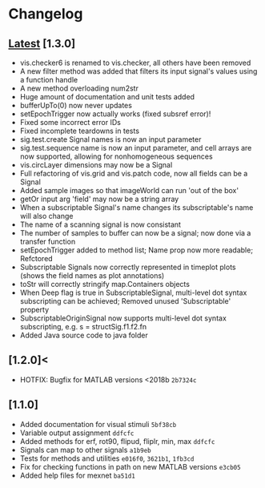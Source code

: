 # Changelog

## [Latest](https://github.com/cortex-lab/signals/commits/master) [1.3.0]

- vis.checker6 is renamed to vis.checker, all others have been removed
- A new filter method was added that filters its input signal's values using a function handle
- A new method overloading num2str
- Huge amount of documentation and unit tests added
- bufferUpTo(0) now never updates
- setEpochTrigger now actually works (fixed subsref error)!
- Fixed some incorrect error IDs
- Fixed incomplete teardowns in tests
- sig.test.create Signal names is now an input parameter
- sig.test.sequence name is now an input parameter, and cell arrays are now supported, allowing for nonhomogeneous sequences
- vis.circLayer dimensions may now be a Signal
- Full refactoring of vis.grid and vis.patch code, now all fields can be a Signal
- Added sample images so that imageWorld can run 'out of the box'
- getOr input arg 'field' may now be a string array
- When a subscriptable Signal's name changes its subscriptable's name will also change
- The name of a scanning signal is now consistant
- The number of samples to buffer can now be a signal; now done via a transfer function
- setEpochTrigger added to method list; Name prop now more readable; Refctored
- Subscriptable Signals now correctly represented in timeplot plots (shows the field names as plot annotations)
- toStr will correctly stringify map.Containers objects
- When Deep flag is true in SubscriptableSignal, multi-level dot syntax subscripting can be achieved;
Removed unused 'Subscriptable' property
- SubscriptableOriginSignal now supports multi-level dot syntax subscripting, e.g. s = structSig.f1.f2.fn
- Added Java source code to java folder

## [1.2.0]<

- HOTFIX: Bugfix for MATLAB versions <2018b `2b7324c`

## [1.1.0]

- Added documentation for visual stimuli `5bf38cb`
- Variable output assignment `ddfcfc`
- Added methods for erf, rot90, flipud, fliplr, min, max `ddfcfc`
- Signals can map to other signals `a1b9eb`
- Tests for methods and utilities `e016f0`, `3621b1`, `1fb3cd`
- Fix for checking functions in path on new MATLAB versions `e3cb05`
- Added help files for mexnet `ba51d1`